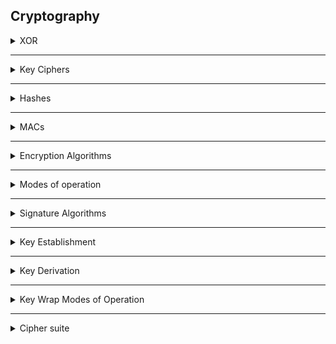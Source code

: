 ## Cryptography

<details>
   <summary>XOR</summary>
   <br>
   
   ### XOR (^)

The ability for XOR to reverse itself makes it massively important part of crypto.

0 ^ 0 == 0

0 ^ 1 == 1

1 ^ 0 == 1

1 ^ 1 == 0

</details>

---------------------------------------------------------------------------------------------

<details>
   <summary>Key Ciphers</summary>
   <br>
   
  ### Ciphers

- Symmetric -- Both sides share the same key

  Can use either stream or block ciphers.

   - Stream -- Encrypts data byte-by-byte
   - Block -- Encrypts data block-by-block 
   
- Asymmertric  -- (aka public key) Each side has their own private key and private key
   - Recipients public key is used to encrypt, and their private key is used to decrypt.
   - Typically used to transfer symmetric keys rather than data due to proformance.
   
   ## Two main uses of Asymmertric
  
  Two of the best-known uses of public key cryptography are:

   - Public key encryption: in which a message is encrypted with a recipient's public key. The message cannot be decrypted by anyone who does not possess the matching private key, who is thus presumed to be the owner of that key and the person associated with the public key. This is used in an attempt to ensure confidentiality.
    
   - Digital signatures: in which a message is signed with the sender's private key and can be verified by anyone who has access to the sender's public key. This verification proves that the sender had access to the private key, and therefore is likely to be the person associated with the public key. This also ensures that the message has not been tampered with, as a signature is mathematically bound to the message it originally was made with, and verification will fail for practically any other message, no matter how similar to the original message.
  
</details>

---------------------------------------------------------------------------------------------

</details>
<details>
   <summary>Hashes</summary>
   <br>
  
  ### Hashes

 - takes input and outputs a fixed size output called a digest.
 - Due to any size input and fixed out, collisions are a going to happen
 - Strength of a hash algorithm is in how hard it is to produce a collision.
 - Hash functions 
    - MD5
    - SHA1
    - SHA2
</details>

---------------------------------------------------------------------------------------------

<details>
   <summary> MACs</summary>
   <br>
  
  ### MACs (Message Authentication Codes)
  
  - based on hashes that allow for message authentication. Ensures message and MAC was not tampered with.
  - Shared key is used for the construction and validation of the MAC.
  
  - Most well known MAC is the HMAC and is based around the hash of your choosing.
  - HMAC(key, message) = hash(key + hash(key + message))
  - Keys are padded seperately in each run of the hash algorithm.
</details>

---------------------------------------------------------------------------------------------

<details>
   <summary> Encryption Algorithms </summary>
   <br>
    
  ## Keys
  
   Key length is equal to the number of bits in an encryption algorithm’s key. Longer the better. But does not mean better security. The key length determines the maximum number of combinations required to break an encryption algorithm. If the key length is 40 bits long, then there are 240 possible keys.
  
 ## Algorithms
 
 - AES (Advances Encryption Standard)
   Symmetric
   Key Length: 128, 192, 256
 
 - CAST5: 
   Symmetric
   Key Length: 128
   
</details>
    
---------------------------------------------------------------------------------------------

<details>
   <summary>Modes of operation</summary>
   <br>
   
A block cipher mode of operation is an algorithm that uses a block cipher to provide information security such as confidentiality or authenticity.

   - Block cipher mode of operation
      - ECB (Electronic Codebook)
        Each block is independently encrypted, meaning each same two blocks will have the same cipher text.
        
      - CBC (Cipher Block Chaining)
         Most common. Each plaintext block is XORed with the ciphertext of the previous block before encryption. Reverse is preformed for decryption. The first block is XORed with the IV (Initilization Vector)
</details>

---------------------------------------------------------------------------------------------

<details>
   <summary>Signature Algorithms
 </summary>
   <br>

 Used to for secure data transmission.
 
 RSA: 
 
 DSA(Digital Signatrure Algorithm):
 
 ECDSA(Elliptic Curve Digital Signature Alogrithm):

</details>
    
---------------------------------------------------------------------------------------------

<details>
   <summary>Key Establishment</summary>
   <br>


</details>

---------------------------------------------------------------------------------------------

<details>
   <summary>Key Derivation</summary>
   <br>
</details>

---------------------------------------------------------------------------------------------

<details>
   <summary>Key Wrap Modes of Operation</summary>
   <br>
</details>

---------------------------------------------------------------------------------------------

<details>
   <summary>Cipher suite</summary>
   <br>
  A cipher suite is a set of algorithms that help secure a network connection that uses TLS/SSL.
   
   An example of a cipher suite name: TLS_RSA_WITH_AES_128_GCM_SHA

  - TLS defines the protocol that this cipher suite is for.
  
  - RSA indicates the key exchange algorithm being used.
  
  - AES_128 indicates the block/stream cipher being used to encrypt the message stream...
  
  - GCM The block cipher mode of operation.
  
  - SHA indicates the hash algorithm which is used to authenticate a message.

</details>

